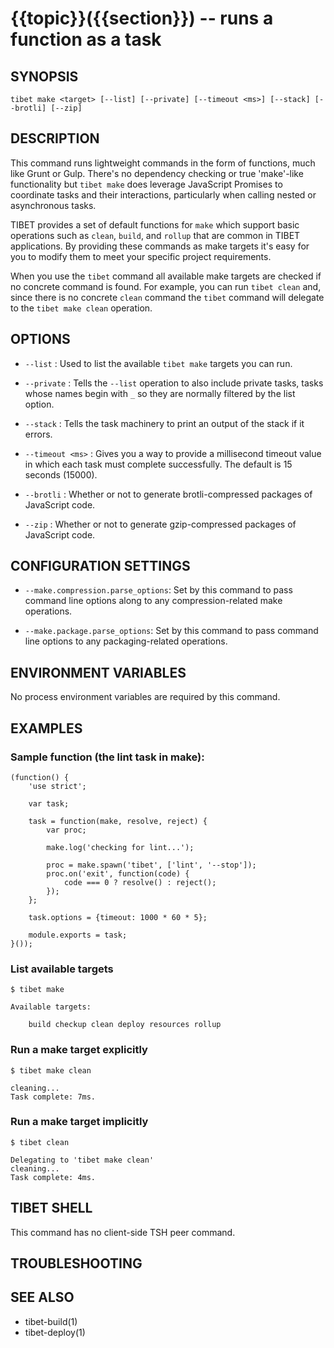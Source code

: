 {{topic}}({{section}}) -- runs a function as a task
=============================================

## SYNOPSIS

`tibet make <target> [--list] [--private] [--timeout <ms>] [--stack]
    [--brotli] [--zip]`

## DESCRIPTION

This command runs lightweight commands in the form of functions, much like Grunt
or Gulp. There's no dependency checking or true 'make'-like functionality but
`tibet make` does leverage JavaScript Promises to coordinate tasks and their
interactions, particularly when calling nested or asynchronous tasks.

TIBET provides a set of default functions for `make` which support basic
operations such as `clean`, `build`, and `rollup` that are common in TIBET
applications. By providing these commands as make targets it's easy for you to
modify them to meet your specific project requirements.

When you use the `tibet` command all available make targets are checked if no
concrete command is found. For example, you can run `tibet clean` and, since
there is no concrete `clean` command the `tibet` command will delegate to the
`tibet make clean` operation.

## OPTIONS

  * `--list` :
    Used to list the available `tibet make` targets you can run.

  * `--private` :
    Tells the `--list` operation to also include private tasks, tasks whose
names begin with `_` so they are normally filtered by the list option.

  * `--stack` :
    Tells the task machinery to print an output of the stack if it errors.

  * `--timeout <ms>` :
    Gives you a way to provide a millisecond timeout value in which each task
must complete successfully. The default is 15 seconds (15000).

  * `--brotli` :
    Whether or not to generate brotli-compressed packages of JavaScript code.

  * `--zip` :
    Whether or not to generate gzip-compressed packages of JavaScript code.

## CONFIGURATION SETTINGS

  * `--make.compression.parse_options`:
    Set by this command to pass command line options along to any
compression-related make operations.

  * `--make.package.parse_options`:
    Set by this command to pass command line options to any packaging-related
operations.

## ENVIRONMENT VARIABLES

No process environment variables are required by this command.

## EXAMPLES

### Sample function (the lint task in make):

    (function() {
        'use strict';

        var task;

        task = function(make, resolve, reject) {
            var proc;

            make.log('checking for lint...');

            proc = make.spawn('tibet', ['lint', '--stop']);
            proc.on('exit', function(code) {
                code === 0 ? resolve() : reject();
            });
        };

        task.options = {timeout: 1000 * 60 * 5};

        module.exports = task;
    }());

### List available targets

    $ tibet make

    Available targets:

        build checkup clean deploy resources rollup

### Run a make target explicitly

    $ tibet make clean

    cleaning...
    Task complete: 7ms.

### Run a make target implicitly

    $ tibet clean

    Delegating to 'tibet make clean'
    cleaning...
    Task complete: 4ms.

## TIBET SHELL

This command has no client-side TSH peer command.

## TROUBLESHOOTING


## SEE ALSO

  * tibet-build(1)
  * tibet-deploy(1)

